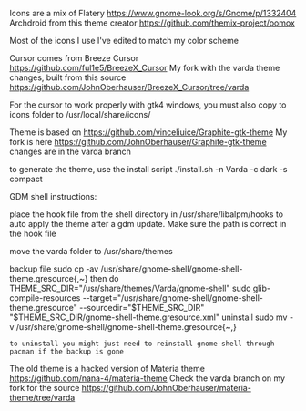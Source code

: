 Icons are a mix of
Flatery
https://www.gnome-look.org/s/Gnome/p/1332404
Archdroid from this theme creator
https://github.com/themix-project/oomox

Most of the icons I use I've edited to match my color scheme

Cursor comes from Breeze Cursor
https://github.com/ful1e5/BreezeX_Cursor
My fork with the varda theme changes, built from this source
https://github.com/JohnOberhauser/BreezeX_Cursor/tree/varda

For the cursor to work properly with gtk4 windows, you must also copy to icons folder to /usr/local/share/icons/



Theme is based on
https://github.com/vinceliuice/Graphite-gtk-theme
My fork is here
https://github.com/JohnOberhauser/Graphite-gtk-theme
changes are in the varda branch


to generate the theme, use the install script
    ./install.sh -n Varda -c dark -s compact



GDM shell instructions:

place the hook file from the shell directory in
/usr/share/libalpm/hooks
to auto apply the theme after a gdm update.  Make sure the path is correct in the hook file


move the varda folder to /usr/share/themes

backup file
    sudo cp -av /usr/share/gnome-shell/gnome-shell-theme.gresource{,~}
then do
    THEME_SRC_DIR="/usr/share/themes/Varda/gnome-shell"
    sudo glib-compile-resources --target="/usr/share/gnome-shell/gnome-shell-theme.gresource" --sourcedir="$THEME_SRC_DIR" "$THEME_SRC_DIR/gnome-shell-theme.gresource.xml"
uninstall
    sudo mv -v /usr/share/gnome-shell/gnome-shell-theme.gresource{~,}

    to uninstall you might just need to reinstall gnome-shell through pacman if the backup is gone












The old theme is a hacked version of Materia theme
https://github.com/nana-4/materia-theme
Check the varda branch on my fork for the source
https://github.com/JohnOberhauser/materia-theme/tree/varda